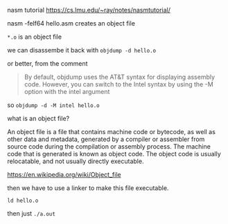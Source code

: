 nasm tutorial
https://cs.lmu.edu/~ray/notes/nasmtutorial/


nasm -felf64 hello.asm creates an object file

`*.o` is an object file


we can disassembe it back with
`objdump -d hello.o`   

or better, from the comment
> By default, objdump uses the AT&T syntax for displaying assembly code. However, you can switch to the Intel syntax by using the -M option with the intel argument


so `objdump -d -M intel hello.o`  

what is an object file?

An object file is a file that contains machine code or bytecode, as well as other data and metadata, 
generated by a compiler or assembler from source code during the compilation or assembly process. 
The machine code that is generated is known as object code.
The object code is usually relocatable, and not usually directly executable. 

https://en.wikipedia.org/wiki/Object_file

then we have to use a linker to make this file executable.

`ld hello.o` 

then just `./a.out`



